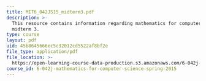 ```yaml
---
title: MIT6_042JS15_midterm3.pdf
description: >-
  This resource contains information regarding mathematics for computer science,
  midterm 3.
type: course
layout: pdf
uid: 45b8645666ec5c32012cd5522af8bf2e
file_type: application/pdf
file_location: >-
  https://open-learning-course-data-production.s3.amazonaws.com/6-042j-mathematics-for-computer-science-spring-2015/45b8645666ec5c32012cd5522af8bf2e_MIT6_042JS15_midterm3.pdf
course_id: 6-042j-mathematics-for-computer-science-spring-2015
---
```

